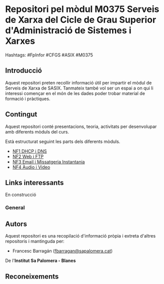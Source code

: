 # Repositori pel mòdul M0375 Serveis de Xarxa del Cicle de Grau Superior d'Administració de Sistemes i Xarxes

Hashtags: #FpInfor #CFGS #ASIX #M0375

## Introducció

Aquest repositori preten recollir informació útil per impartir el mòdul de Serveis de Xarxa de SASIX. Tanmateix també vol ser un espai a on qui li interessi començar en el món de les dades poder trobar material de formació i pràctiques.

## Contingut

Aquest repositori conté presentacions, teoria, activitats  per desenvolupar amb diferents mòduls del curs.

Està estructurat seguint les parts dels diferents mòduls.

* [NF1 DHCP i DNS](<NF1/README.md>)
* [NF2 Web i FTP](<NF2/README.md>)
* [NF3 Email i Missatgeria Instantania](<NF3/README.md>)
* [NF4 Àudio i Video](<NF4/README.md>)

## Links interessants

En construcció
### General
  

## Autors

Aquest repositori es una recopilació d'informació pròpia i extreta d'altres repositoris i mantinguda per:

* Francesc Barragán (<fbarragan@sapalomera.cat>)

De l'**Institut Sa Palomera - Blanes**

## Reconeixements

